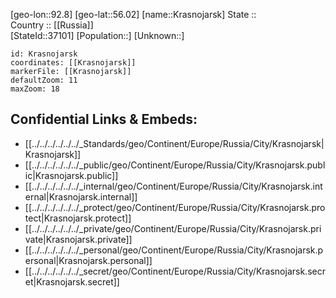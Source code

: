 ﻿---
location: [56.02,92.8] 
mapzoom: [7,12] 
mapmarker: city 
type: City
tags:
- geo/City


SpocWebEntityId: 31624
isDeleted: false
confidential: public

---
[geo-lon::92.8] 
[geo-lat::56.02] 
[name::Krasnojarsk] 
State ::  
Country :: [[Russia]]  
[StateId::37101] 
[Population::] 
[Unknown::] 


```leaflet
id: Krasnojarsk
coordinates: [[Krasnojarsk]] 
markerFile: [[Krasnojarsk]] 
defaultZoom: 11 
maxZoom: 18
```


## Confidential Links & Embeds: 
- [[../../../../../../_Standards/geo/Continent/Europe/Russia/City/Krasnojarsk|Krasnojarsk]] 
- [[../../../../../../_public/geo/Continent/Europe/Russia/City/Krasnojarsk.public|Krasnojarsk.public]] 
- [[../../../../../../_internal/geo/Continent/Europe/Russia/City/Krasnojarsk.internal|Krasnojarsk.internal]] 
- [[../../../../../../_protect/geo/Continent/Europe/Russia/City/Krasnojarsk.protect|Krasnojarsk.protect]] 
- [[../../../../../../_private/geo/Continent/Europe/Russia/City/Krasnojarsk.private|Krasnojarsk.private]] 
- [[../../../../../../_personal/geo/Continent/Europe/Russia/City/Krasnojarsk.personal|Krasnojarsk.personal]] 
- [[../../../../../../_secret/geo/Continent/Europe/Russia/City/Krasnojarsk.secret|Krasnojarsk.secret]] 
